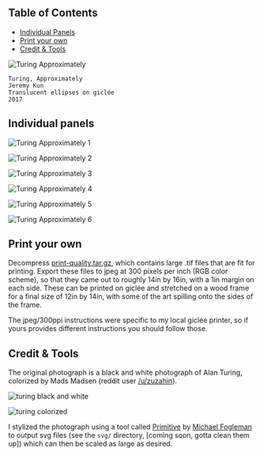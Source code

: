 ## Table of Contents
 - [Individual Panels](#individual-panels)
 - [Print your own](#print-your-own)
 - [Credit & Tools](#credit)

![Turing Approximately](turing_approximately.jpg)

```
Turing, Approximately
Jeremy Kun
Translucent ellipses on giclée
2017
```

## Individual panels

![Turing Approximately 1](panels/t1.png)

![Turing Approximately 2](panels/t2.png)

![Turing Approximately 3](panels/t3.png)

![Turing Approximately 4](panels/t4.png)

![Turing Approximately 5](panels/t5.png)

![Turing Approximately 6](panels/t6.png)

## Print your own

Decompress [print-quality.tar.gz](print-quality.tar.gz), which contains large
.tif files that are fit for printing. Export these files to jpeg at 300 pixels
per inch (RGB color scheme), so that they came out to roughly 14in by 16in,
with a 1in margin on each side. These can be printed on giclée and stretched on
a wood frame for a final size of 12in by 14in, with some of the art spilling
onto the sides of the frame.

The jpeg/300ppi instructions were specific to my local giclée printer, so if 
yours provides different instructions you should follow those.

## Credit & Tools

The original photograph is a black and white photograph of Alan Turing,
colorized by Mads Madsen (reddit user
[/u/zuzahin](https://www.reddit.com/u/zuzahin)).

![turing black and white](turing_bw.jpg)

![turing colorized](turing.jpg)

I stylized the photograph using a tool called [Primitive](https://github.com/fogleman/primitive) 
by [Michael Fogleman](https://www.michaelfogleman.com/) to output svg files
(see the `svg/` directory, [coming soon, gotta clean them up]) which can then
be scaled as large as desired.
